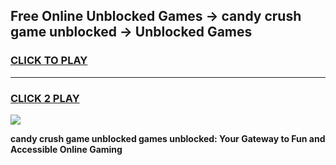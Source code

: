 
## Free Online Unblocked Games → candy crush game unblocked → Unblocked Games
<h3>
<a href="https://premium.freeplayer.one?title=candy_crush_game_unblocked&ref=21F">CLICK TO PLAY</a></h3>
<hr>

<h3>
<a href="https://premium.freeplayer.one?title=candy_crush_game_unblocked&ref=21F">CLICK 2 PLAY</a>
  
</h3>

<a href="https://premium.freeplayer.one?title=candy_crush_game_unblocked&ref=21F/"><img src="https://clearcache.store/games.png"></a>


**candy crush game unblocked games unblocked: Your Gateway to Fun and Accessible Online Gaming**
